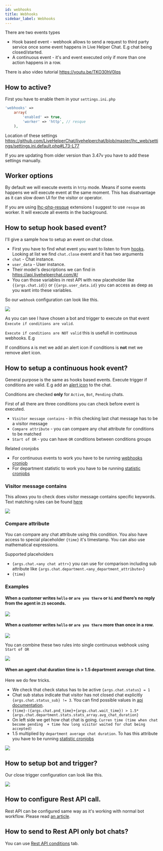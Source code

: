 ```yaml
---
id: webhooks
title: Webhooks
sidebar_label: Webhooks
---
```


There are two events types

 * Hook based event - webhook allows to send a request to third party service once some event happens in Live Helper Chat. E.g chat being closed/started.
 * A continuous event - it's and event executed only if more than one action happens in a row.

There is also video tutorial https://youtu.be/TKO30hV0lqs

## How to active?

First you have to enable them in your `settings.ini.php`

```php
'webhooks' =>
    array(
        'enabled' => true,
        'worker' => 'http', // resque
    ),
```

Location of these settings https://github.com/LiveHelperChat/livehelperchat/blob/master/lhc_web/settings/settings.ini.default.php#L73-L77

If you are updating from older version than 3.47v you have to add these settings manually.

## Worker options

By default we will execute events in `http` mode. Means if some events happens we will execute event at the same moment. This has disatvantage as it can slow down UI for the visitor or operator. 

If you are using [lhc-php-resque](https://github.com/LiveHelperChat/lhc-php-resque) extensions I suggest to use `resque` as worker. It will execute all events in the background.

## How to setup hook based event?

I'll give a sample how to setup an event on chat close.

* First you have to find what event you want to listen to from [hooks](../hooks.md). Looking at list we find `chat.close` event and it has two arguments
 * `chat` - Chat instance.
 * `user_data` - User instance.
 * Their model's descriptions we can find in https://api.livehelperchat.com/#/
* You can those variables in rest API with new placeholder like `{{args.chat.id}}` or `{{args.user_data.id}` you can access as deep as you want into these variables.

So our `webhook` configuration can look like this.

![](/img/chat/webhook.png?v=3)

As you can see I have chosen a bot and trigger to execute on that event `Execute if conditions are valid`.

`Execute if conditions are NOT valid` this is usefull in continuous webhooks. E.g

If conditions `A` is met we add an alert icon if conditions is **not** met we remove alert icon.

## How to setup a continuous hook event?

General purpose is the same as hooks based events. Execute trigger if conditions are valid. E.g add an [alert icon](bot/alert-icon.md) to the chat.

Conditions are checked **only** for `Active`, `Bot`, `Pending` chats.

First of all there are three conditions you can check before event is executed.

 * `Visitor message contains` - in this checking last chat message has to be a visitor message
 * `Compare attribute` - you can compare any chat attribute for conditions to be matched
 * `Start of OR` - you can have `OR` conditions between conditions groups

Related cronjobs

 * For continuous events to work you have to be running [webhooks cronjob](development/cronjob.md#continuous-webhooks-cronjob) 
 * For department statistic to work you have to be running [statistic cronjobs](development/cronjob.md#statistic-cronjob) 

### Visitor message contains

This allows you to check does visitor message contains specific keywords. Text matching rules can be found [here](bot/triggers.md#custom-text-matching)

![](/img/chat/webhook-visitor-message.png)

### Compare attribute

You can compare any chat attribute using this condition. You also have access to special placeholder `{time}` it's timestamp. You can also use mathematical expressions.

Supported placeholders

 * `{args.chat.<any chat attr>}` you can use for comparison including sub attribute like `{args.chat.department.<any_department_attribute>}`
 * `{time}`

### Examples

#### When a customer writes `hello` or `are you there` or `hi` and there’s no reply from the agent in `25` seconds.

![](/img/chat/webhook-example-one.png)

#### When a customer writes `hello` or `are you there` more than once in a row.

![](/img/chat/webhook-example-2.png)

You can combine these two rules into single continuous webhook using `Start of OR`

![](/img/chat/webhook-example-3.png)

#### When an agent chat duration time is > 1.5 department average chat time.

Here we do few tricks.
 * We check that check status has to be active `{args.chat.status} = 1`
 * Chat sub status indicate that visitor has not closed chat explicitly `{args.chat.status_sub} != 3`. You can find possible values in [api documentation](https://api.livehelperchat.com/#/).
 * `{time}-({args.chat.pnd_time}+{args.chat.wait_time}) > 1.5*{args.chat.department.stats.stats_array.avg_chat_duration}`
  * On left side we get how chat chat is going. `Curren time (time when chat become pending  + time how long visitor waited for chat being accepted)`
  * 1.5 multiplied by `department average chat duration`. To has this attribute you have to be running [statistic cronjobs](development/cronjob.md#statistic-cronjob) 

![](/img/chat/webhook-example-4.png)

## How to setup bot and trigger?

Our close trigger configuration can look like this.

![](/img/chat/webhook-close-trigger.png)

## How to configure Rest API call.

Rest API can be configured same way as it's working with normal bot workflow. Please read [an article](../bot/rest-api.md).

## How to send to Rest API only bot chats?

You can use [Rest API conditions](../bot/rest-api.md#conditions) tab. 